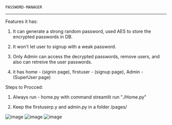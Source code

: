                                                                    PASSWORD-MANAGER 

______________________________________________________________________________ 

Features it has: 

1. It can generate a strong random password, used AES to store the encrypted passwords in DB. 

2. It won't let user to signup with a weak password. 

3. Only Admin can access the decrypted passwords, remove users, and also can retreive the user passwords. 

4. it has home - (signin page), firstuser - (signup page), Admin - (SuperUser page) 

  

Steps to Procced: 

1. Always run - home.py with command streamlit run "./Home.py" 

2. Keep the firstuserp.y and admin.py in a folder /pages/ 

![image](https://github.com/MST-369/Password-Manger/assets/145525421/579ade39-d24b-4875-a63b-a6ce95560c13)
![image](https://github.com/MST-369/Password-Manger/assets/145525421/79432761-7dcc-4ada-b27d-57731da02163)
![image](https://github.com/MST-369/Password-Manger/assets/145525421/3de15255-7362-4300-9de8-801d0118497f)
